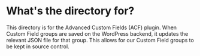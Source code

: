 # What's the directory for?
This directory is for the Advanced Custom Fields (ACF) plugin. When Custom Field groups are saved on the WordPress backend, it updates the relevant JSON file for that group. This allows for our Custom Field groups to be kept in source control.